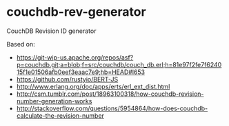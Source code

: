 couchdb-rev-generator
=====================

CouchDB Revision ID generator


Based on:

* https://git-wip-us.apache.org/repos/asf?p=couchdb.git;a=blob;f=src/couchdb/couch_db.erl;h=81e97f2fe7f624015f1e01506afb0eef3eaac7e9;hb=HEAD#l653
* https://github.com/rustyio/BERT-JS
* http://www.erlang.org/doc/apps/erts/erl_ext_dist.html
* http://csm.tumblr.com/post/18963100318/how-couchdb-revision-number-generation-works
* http://stackoverflow.com/questions/5954864/how-does-couchdb-calculate-the-revision-number
